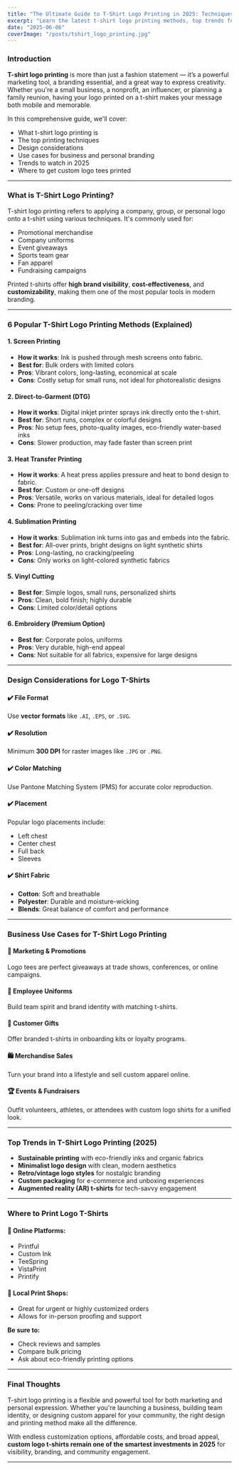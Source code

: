 ```yaml
---
title: "The Ultimate Guide to T-Shirt Logo Printing in 2025: Techniques, Trends & Tips"
excerpt: "Learn the latest t-shirt logo printing methods, top trends for 2025, and smart design tips. Whether for business, events, or branding—this guide has everything you need to create high-impact custom tees."
date: "2025-06-06"
coverImage: "/posts/tshirt_logo_printing.jpg"
---
```


### Introduction

**T-shirt logo printing** is more than just a fashion statement — it’s a powerful marketing tool, a branding essential, and a great way to express creativity. Whether you're a small business, a nonprofit, an influencer, or planning a family reunion, having your logo printed on a t-shirt makes your message both mobile and memorable.

In this comprehensive guide, we'll cover:

- What t-shirt logo printing is  
- The top printing techniques  
- Design considerations  
- Use cases for business and personal branding  
- Trends to watch in 2025  
- Where to get custom logo tees printed  

---

### What is T-Shirt Logo Printing?

T-shirt logo printing refers to applying a company, group, or personal logo onto a t-shirt using various techniques. It's commonly used for:

- Promotional merchandise  
- Company uniforms  
- Event giveaways  
- Sports team gear  
- Fan apparel  
- Fundraising campaigns  

Printed t-shirts offer **high brand visibility**, **cost-effectiveness**, and **customizability**, making them one of the most popular tools in modern branding.

---

### 6 Popular T-Shirt Logo Printing Methods (Explained)

#### 1. Screen Printing
- **How it works**: Ink is pushed through mesh screens onto fabric.  
- **Best for**: Bulk orders with limited colors  
- **Pros**: Vibrant colors, long-lasting, economical at scale  
- **Cons**: Costly setup for small runs, not ideal for photorealistic designs  

#### 2. Direct-to-Garment (DTG)
- **How it works**: Digital inkjet printer sprays ink directly onto the t-shirt.  
- **Best for**: Short runs, complex or colorful designs  
- **Pros**: No setup fees, photo-quality images, eco-friendly water-based inks  
- **Cons**: Slower production, may fade faster than screen print  

#### 3. Heat Transfer Printing
- **How it works**: A heat press applies pressure and heat to bond design to fabric.  
- **Best for**: Custom or one-off designs  
- **Pros**: Versatile, works on various materials, ideal for detailed logos  
- **Cons**: Prone to peeling/cracking over time  

#### 4. Sublimation Printing
- **How it works**: Sublimation ink turns into gas and embeds into the fabric.  
- **Best for**: All-over prints, bright designs on light synthetic shirts  
- **Pros**: Long-lasting, no cracking/peeling  
- **Cons**: Only works on light-colored synthetic fabrics  

#### 5. Vinyl Cutting
- **Best for**: Simple logos, small runs, personalized shirts  
- **Pros**: Clean, bold finish; highly durable  
- **Cons**: Limited color/detail options  

#### 6. Embroidery (Premium Option)
- **Best for**: Corporate polos, uniforms  
- **Pros**: Very durable, high-end appeal  
- **Cons**: Not suitable for all fabrics, expensive for large designs  

---

### Design Considerations for Logo T-Shirts

#### ✔️ File Format  
Use **vector formats** like `.AI`, `.EPS`, or `.SVG`.

#### ✔️ Resolution  
Minimum **300 DPI** for raster images like `.JPG` or `.PNG`.

#### ✔️ Color Matching  
Use Pantone Matching System (PMS) for accurate color reproduction.

#### ✔️ Placement  
Popular logo placements include:
- Left chest  
- Center chest  
- Full back  
- Sleeves  

#### ✔️ Shirt Fabric  
- **Cotton**: Soft and breathable  
- **Polyester**: Durable and moisture-wicking  
- **Blends**: Great balance of comfort and performance  

---

### Business Use Cases for T-Shirt Logo Printing

#### 🎯 Marketing & Promotions  
Logo tees are perfect giveaways at trade shows, conferences, or online campaigns.

#### 👕 Employee Uniforms  
Build team spirit and brand identity with matching t-shirts.

#### 🎁 Customer Gifts  
Offer branded t-shirts in onboarding kits or loyalty programs.

#### 🛍️ Merchandise Sales  
Turn your brand into a lifestyle and sell custom apparel online.

#### 🏆 Events & Fundraisers  
Outfit volunteers, athletes, or attendees with custom logo shirts for a unified look.

---

### Top Trends in T-Shirt Logo Printing (2025)

- **Sustainable printing** with eco-friendly inks and organic fabrics  
- **Minimalist logo design** with clean, modern aesthetics  
- **Retro/vintage logo styles** for nostalgic branding  
- **Custom packaging** for e-commerce and unboxing experiences  
- **Augmented reality (AR) t-shirts** for tech-savvy engagement  

---

### Where to Print Logo T-Shirts

#### 🔹 Online Platforms:
- Printful  
- Custom Ink  
- TeeSpring  
- VistaPrint  
- Printify  

#### 🔹 Local Print Shops:
- Great for urgent or highly customized orders  
- Allows for in-person proofing and support  

**Be sure to:**
- Check reviews and samples  
- Compare bulk pricing  
- Ask about eco-friendly printing options  

---

### Final Thoughts

T-shirt logo printing is a flexible and powerful tool for both marketing and personal expression. Whether you're launching a business, building team identity, or designing custom apparel for your community, the right design and printing method make all the difference.

With endless customization options, affordable costs, and broad appeal, **custom logo t-shirts remain one of the smartest investments in 2025** for visibility, branding, and community engagement.

---

